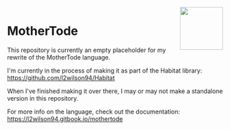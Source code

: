 <img align="right" height="100" src="http://todepond.com/IMG/bluetode.png">

# MotherTode
This repository is currently an empty placeholder for my rewrite of the MotherTode language.

I'm currently in the process of making it as part of the Habitat library: https://github.com/l2wilson94/Habitat

When I've finished making it over there, I may or may not make a standalone version in this repository.

For more info on the language, check out the documentation: https://l2wilson94.gitbook.io/mothertode

